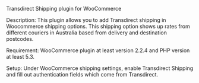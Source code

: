 Transdirect Shipping plugin for WooCommerce

Description: This plugin allows you to add Transdirect shipping in Woocommerce shipping options. This shipping option shows up rates from different couriers in Australia based from delivery and destination postcodes.

Requirement: WooCommerce plugin at least version 2.2.4 and PHP version at least 5.3.

Setup: Under WooCommerce shipping settings, enable Transdirect Shipping and fill out authentication fields which come from Transdirect.

